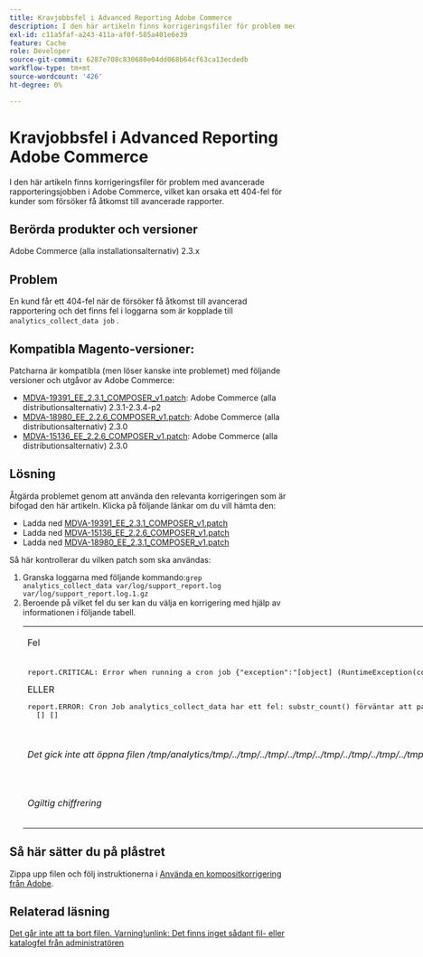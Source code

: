 ```yaml
---
title: Kravjobbsfel i Advanced Reporting Adobe Commerce
description: I den här artikeln finns korrigeringsfiler för problem med avancerade rapporteringsjobben i Adobe Commerce, vilket kan orsaka ett 404-fel för kunder som försöker få åtkomst till avancerade rapporter.
exl-id: c11a5faf-a243-411a-af0f-585a401e6e39
feature: Cache
role: Developer
source-git-commit: 6287e708c830680e04dd068b64cf63ca13ecdedb
workflow-type: tm+mt
source-wordcount: '426'
ht-degree: 0%

---
```


# Kravjobbsfel i Advanced Reporting Adobe Commerce

I den här artikeln finns korrigeringsfiler för problem med avancerade rapporteringsjobben i Adobe Commerce, vilket kan orsaka ett 404-fel för kunder som försöker få åtkomst till avancerade rapporter.

## Berörda produkter och versioner

Adobe Commerce (alla installationsalternativ) 2.3.x

## Problem

En kund får ett 404-fel när de försöker få åtkomst till avancerad rapportering och det finns fel i loggarna som är kopplade till `analytics_collect_data job` .

## Kompatibla Magento-versioner:

Patcharna är kompatibla (men löser kanske inte problemet) med följande versioner och utgåvor av Adobe Commerce:

* [MDVA-19391\_EE\_2.3.1\_COMPOSER\_v1.patch](assets/MDVA-19391_EE_2.3.1_COMPOSER_v1.patch.zip): Adobe Commerce (alla distributionsalternativ) 2.3.1-2.3.4-p2
* [MDVA-18980\_EE\_2.2.6\_COMPOSER\_v1.patch](assets/MDVA-18980_EE_2.2.6_COMPOSER_v1.patch.zip): Adobe Commerce (alla distributionsalternativ) 2.3.0
* [MDVA-15136\_EE\_2.2.6\_COMPOSER\_v1.patch](assets/MDVA-15136_EE_2.2.6_COMPOSER_v1.patch.zip): Adobe Commerce (alla distributionsalternativ) 2.3.0

## **Lösning**

Åtgärda problemet genom att använda den relevanta korrigeringen som är bifogad den här artikeln. Klicka på följande länkar om du vill hämta den:

* Ladda ned [MDVA-19391\_EE\_2.3.1\_COMPOSER\_v1.patch](assets/MDVA-19391_EE_2.3.1_COMPOSER_v1.patch.zip)
* Ladda ned [MDVA-15136\_EE\_2.2.6\_COMPOSER\_v1.patch](assets/MDVA-15136_EE_2.2.6_COMPOSER_v1.patch.zip)
* Ladda ned [MDVA-18980\_EE\_2.3.1\_COMPOSER\_v1.patch](assets/MDVA-18980_EE_2.2.6_COMPOSER_v1.patch.zip)

Så här kontrollerar du vilken patch som ska användas:

<ol><li>Granska loggarna med följande kommando:<code>grep analytics_collect_data var/log/support_report.log var/log/support_report.log.1.gz</code>
</li><li>Beroende på vilket fel du ser kan du välja en korrigering med hjälp av informationen i följande tabell.<table style="width: 826px;">
<tbody>
<tr>
<td class="wysiwyg-text-align-center">
<p>Fel</p>
</td>
<td class="wysiwyg-text-align-center">Lappa</td>
</tr>
<tr>
<td>
<pre>report.CRITICAL: Error when running a cron job {"exception":"[object] (RuntimeException(code: 0): Error when running a cron job at /srv/public_html/vendor/magento/module-cron/Observer/ProcessCronQueueObserver.php:327, TypeError(code: 0): substr_count() expected parameter 1 to be string, null given at /srv/public_html/vendor/magento/module-page-builder-analytics/Model/ContentTypeUsageReportProvider.php:106)"} []</pre>ELLER<pre>report.ERROR: Cron Job analytics_collect_data har ett fel: substr_count() förväntar att parameter 1 ska vara sträng, null anges. Statistik: {"sum":0,"count":1,"realmem":0,"emalloc":0,"realmem_start":224919552,"emalloc_start":216398384}
  [] []</pre>
<p> </p>
</td>
<td>Använd<a href="assets/MDVA-19391_EE_2.3.1_COMPOSER_v1.patch">MDVA-19391_EE_2.3.1_COMPOSER_v1.patch.zip</a>, rensa cache och vänta 24 timmar på att jobbet ska köras igen och försök igen.</td>
</tr>
<tr>
<td>
<p><em>Det gick inte att öppna filen /tmp/analytics/tmp/../tmp/../tmp/../tmp/../tmp/../tmp/../tmp/../tmp/../tmp/../tmp/../tmp/../tmp/./tmp/ ../tmp/../tmp/../tmp/../tmp/../</em></p>
</td>
<td>Använd<a href="assets/MDVA-15136_EE_2.2.6_COMPOSER_v1.patch">MDVA-15136_EE_2.2.6_COMPOSER_v1.patch.zip</a>, rensa cache och vänta 24 timmar på att jobbet ska köras igen och försök igen.</td>
</tr>
<tr>
<td><em>Ogiltig chiffrering</em></td>
<td>Använd<a href="assets/MDVA-18980_EE_2.2.6_COMPOSER_v1.patch">MDVA-18980_EE_2.2.6_COMPOSER_v1.patch.zip</a>, rensa cache och vänta 24 timmar på att jobbet ska köras igen och försök igen.</td>
</tr>
</tbody>
</table>
</li></ol>

## Så här sätter du på plåstret

Zippa upp filen och följ instruktionerna i [Använda en kompositkorrigering från Adobe](/help/how-to/general/how-to-apply-a-composer-patch-provided-by-magento.md).

## Relaterad läsning

[Det går inte att ta bort filen. Varning!unlink: Det finns inget sådant fil- eller katalogfel från administratören](/help/troubleshooting/miscellaneous/file-cannot-be-deleated-no-file-or-directory.md)
